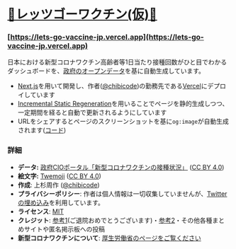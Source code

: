 # [💉レッツゴーワクチン(仮)💉](https://lets-go-vaccine-jp.vercel.app)

### [https://lets-go-vaccine-jp.vercel.app](https://lets-go-vaccine-jp.vercel.app)

日本における新型コロナワクチン高齢者等1日当たり接種回数がひと目でわかるダッシュボードを、[政府のオープンデータ](https://cio.go.jp/c19vaccine_opendata)を基に自動生成しています。

- [Next.js](https://nextjs.org)を用いて開発し、作者([@chibicode](https://twitter.com/chibicode))の勤務先である[Vercel](https://vercel.com)にデプロイしています
- [Incremental Static Regeneration](https://nextjs.org/docs/basic-features/data-fetching)を用いることでページを静的生成しつつ、一定期間を経ると自動で更新されるようにしています
- URLをシェアするとページのスクリーンショットを基に`og:image`が自動生成されます([コード](pages/api/og.js))

### 詳細

- **データ:** [政府CIOポータル「新型コロナワクチンの接種状況」](https://cio.go.jp/c19vaccine_opendata) ([CC BY 4.0](https://creativecommons.org/licenses/by/4.0/deed.ja))
- **絵文字:** [Twemoji](https://github.com/twitter/twemoji) ([CC BY 4.0](https://creativecommons.org/licenses/by/4.0/))
- **作成**: 上杉周作 ([@chibicode](https://twitter.com/chibicode))
- **プライバシーポリシー**: 作者は個人情報は一切収集していませんが、[Twitterの埋め込み](https://developer.twitter.com/en/docs/twitter-for-websites/embedded-tweets/overview)を利用しています。
- **ライセンス**: [MIT](LICENSE.md)
- **クレジット**: [参考1](https://twitter.com/i/events/1396010787966099456)(ご退院おめでとうございます)・[参考2](https://ja.wikipedia.org/wiki/%E8%83%8C%E6%B0%B4%E3%81%AE%E9%80%86%E8%BB%A2%E5%8A%87)・その他各種まとめサイトや匿名掲示板への投稿
- **新型コロナワクチンについて**: [厚生労働省のページをご覧ください](https://www.mhlw.go.jp/stf/seisakunitsuite/bunya/vaccine_00184.html)